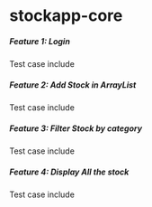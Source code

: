 # stockapp-core


##### Feature 1: Login
  Test case include
  
##### Feature 2: Add Stock in ArrayList
  Test case include
  
##### Feature 3: Filter Stock by category
  Test case include
  
##### Feature 4: Display All the stock
  Test case include
